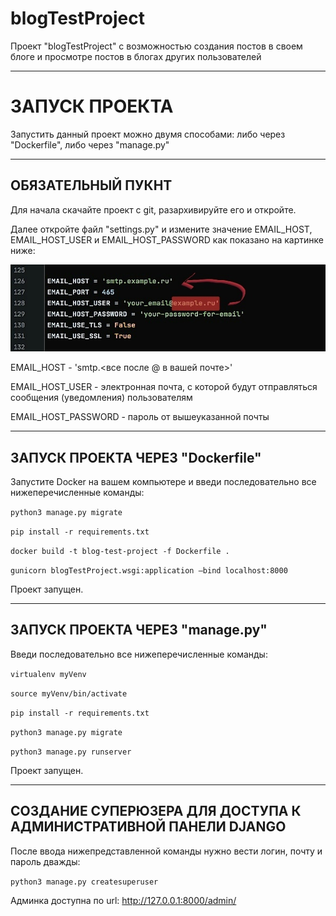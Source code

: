 # blogTestProject
Проект "blogTestProject" с возможностью создания постов в своем блоге и просмотре постов в блогах других пользователей

---

# ЗАПУСК ПРОЕКТА
Запустить данный проект можно двумя способами: либо через "Dockerfile", либо через "manage.py"

---

## ОБЯЗАТЕЛЬНЫЙ ПУКНТ

Для начала скачайте проект с git, разархивируйте его и откройте.

Далее откройте файл "settings.py" и измените значение EMAIL_HOST, EMAIL_HOST_USER и EMAIL_HOST_PASSWORD как показано на картинке ниже:

![Image alt](image_for_README.jpeg)

EMAIL_HOST - 'smtp.<все после @ в вашей почте>'

EMAIL_HOST_USER - электронная почта, с которой будут отправляться сообщения (уведомления) пользователям

EMAIL_HOST_PASSWORD - пароль от вышеуказанной почты

---

## ЗАПУСК ПРОЕКТА ЧЕРЕЗ "Dockerfile"

Запустите Docker на вашем компьютере и введи последовательно все нижеперечисленные команды:

`python3 manage.py migrate`

`pip install -r requirements.txt`

`docker build -t blog-test-project -f Dockerfile .`

`gunicorn blogTestProject.wsgi:application —bind localhost:8000`

Проект запущен.

---

## ЗАПУСК ПРОЕКТА ЧЕРЕЗ "manage.py"

Введи последовательно все нижеперечисленные команды:

`virtualenv myVenv`

`source myVenv/bin/activate`

`pip install -r requirements.txt`

`python3 manage.py migrate`

`python3 manage.py runserver`

Проект запущен.

---

## СОЗДАНИЕ СУПЕРЮЗЕРА ДЛЯ ДОСТУПА К АДМИНИСТРАТИВНОЙ ПАНЕЛИ DJANGO

После ввода нижепредставленной команды нужно вести логин, почту и пароль дважды:

`python3 manage.py createsuperuser`

Админка доступна по url: http://127.0.0.1:8000/admin/

